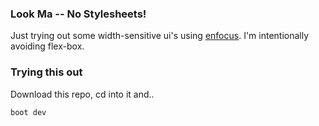 ### Look Ma -- No Stylesheets!

Just trying out some width-sensitive ui's using [enfocus](https://github.com/ckirkendall/enfocus).  I'm intentionally avoiding flex-box.

### Trying this out

Download this repo, cd into it and..

```bash
boot dev
```
